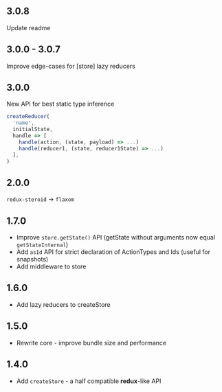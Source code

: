 ## 3.0.8

Update readme

## 3.0.0 - 3.0.7

Improve edge-cases for [store] lazy reducers

## 3.0.0

New API for best static type inference

```js
createReducer(
  'name',
  initialState,
  handle => [
    handle(action, (state, payload) => ...)
    handle(reducer1, (state, reducer1State) => ...)
  ],
)
```

## 2.0.0

`redux-steroid` -> `flaxom`

## 1.7.0

- Improve `store.getState()` API (getState without arguments now equal `getStateInternal`)
- Add `asId` API for strict declaration of ActionTypes and Ids (useful for snapshots)
- Add middleware to store

## 1.6.0

- Add lazy reducers to createStore

## 1.5.0

- Rewrite core - improve bundle size and performance

## 1.4.0

- Add `createStore` - a half compatible **redux**-like API
